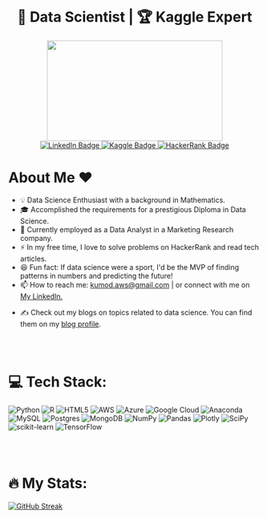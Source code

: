 <div align="center"> 
<h1> 
  🔮 Data Scientist | 🏆 Kaggle Expert               
</h1>
</div> 

<img src="https://komarev.com/ghpvc/?username=kumod007&style=flat-square&color=blue" alt=""/>

<div align="center">
  
  <img src="https://media.giphy.com/media/dWesBcTLavkZuG35MI/giphy.gif" width="350" height="200"/>
</div>
<div align="center">
<div id="badges">
  <a href="https://www.linkedin.com/in/kumod-sharma-ab999124b/">
    <img src="https://img.shields.io/badge/LinkedIn-darkblue?style=for-the-badge&logo=linkedin&logoColor=white" alt="LinkedIn Badge"/>
  </a>
  <a href="https://www.kaggle.com/kdsharma">
    <img src="https://img.shields.io/badge/Kaggle-blue?style=for-the-badge&logo=Kaggle&logoColor=black" alt="Kaggle Badge"/>
  </a>
  <a href="https://www.hackerrank.com/Kumod_Sharma?hr_r=1">
    <img src="https://img.shields.io/badge/HackerRank-darkgreen?style=for-the-badge&logo=hackerrank&logoColor=black" alt="HackerRank Badge"/>
  </a></div></div>



<h1>About Me ❤️</h1>

- 💡 Data Science Enthusiast with a background in Mathematics.
- 🎓 Accomplished the requirements for a prestigious Diploma in Data Science.
- 🏢 Currently employed as a Data Analyst in a Marketing Research company.
- ⚡ In my free time, I love to solve problems on HackerRank and read tech articles.
- 😆 Fun fact: If data science were a sport, I'd be the MVP of finding patterns in numbers and predicting the future!
- 📫 How to reach me: <a href="mailto:kumod.aws@gmail.com">kumod.aws@gmail.com</a> | or connect with me on <a href="https://www.linkedin.com/in/kumod-sharma/">My LinkedIn.</a>
- <p>✍️ Check out my blogs on topics related to data science. You can find them on my <a href="https://medium.com/@kumod.aws">blog profile</a>.</p>

<br>
<br>

# 💻 Tech Stack:
![Python](https://img.shields.io/badge/python-3670A0?style=for-the-badge&logo=python&logoColor=ffdd54) ![R](https://img.shields.io/badge/r-%23276DC3.svg?style=for-the-badge&logo=r&logoColor=white) ![HTML5](https://img.shields.io/badge/html5-%23E34F26.svg?style=for-the-badge&logo=html5&logoColor=white) ![AWS](https://img.shields.io/badge/AWS-%23FF9900.svg?style=for-the-badge&logo=amazon-aws&logoColor=white) ![Azure](https://img.shields.io/badge/azure-%230072C6.svg?style=for-the-badge&logo=azure-devops&logoColor=white) ![Google Cloud](https://img.shields.io/badge/Google%20Cloud-%234285F4.svg?style=for-the-badge&logo=google-cloud&logoColor=white) ![Anaconda](https://img.shields.io/badge/Anaconda-%2344A833.svg?style=for-the-badge&logo=anaconda&logoColor=white) ![MySQL](https://img.shields.io/badge/mysql-%2300f.svg?style=for-the-badge&logo=mysql&logoColor=white) ![Postgres](https://img.shields.io/badge/postgres-%23316192.svg?style=for-the-badge&logo=postgresql&logoColor=white) ![MongoDB](https://img.shields.io/badge/MongoDB-%234ea94b.svg?style=for-the-badge&logo=mongodb&logoColor=white) ![NumPy](https://img.shields.io/badge/numpy-%23013243.svg?style=for-the-badge&logo=numpy&logoColor=white) ![Pandas](https://img.shields.io/badge/pandas-%23150458.svg?style=for-the-badge&logo=pandas&logoColor=white) ![Plotly](https://img.shields.io/badge/Plotly-%233F4F75.svg?style=for-the-badge&logo=plotly&logoColor=white) ![SciPy](https://img.shields.io/badge/SciPy-%230C55A5.svg?style=for-the-badge&logo=scipy&logoColor=%white) ![scikit-learn](https://img.shields.io/badge/scikit--learn-%23F7931E.svg?style=for-the-badge&logo=scikit-learn&logoColor=white) ![TensorFlow](https://img.shields.io/badge/TensorFlow-%23FF6F00.svg?style=for-the-badge&logo=TensorFlow&logoColor=white)


<br>
<br>

# :fire: My Stats:


[![GitHub Streak](http://github-readme-streak-stats.herokuapp.com?user=kumod007&theme=highcontrast&date_format=M%20j%5B%2C%20Y%5D)](https://git.io/streak-stats)

